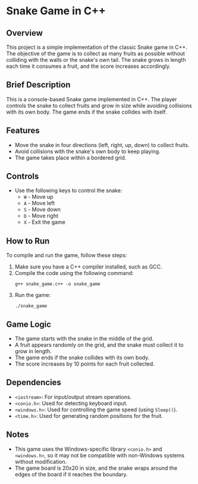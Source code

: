 # Snake Game in C++

## Overview
This project is a simple implementation of the classic Snake game in C++. The objective of the game is to collect as many fruits as possible without colliding with the walls or the snake's own tail. The snake grows in length each time it consumes a fruit, and the score increases accordingly.

## Brief Description
This is a console-based Snake game implemented in C++. The player controls the snake to collect fruits and grow in size while avoiding collisions with its own body. The game ends if the snake collides with itself.

## Features
- Move the snake in four directions (left, right, up, down) to collect fruits.
- Avoid collisions with the snake's own body to keep playing.
- The game takes place within a bordered grid.

## Controls
- Use the following keys to control the snake:
  - `W` - Move up
  - `A` - Move left
  - `S` - Move down
  - `D` - Move right
  - `X` - Exit the game

## How to Run
To compile and run the game, follow these steps:
1. Make sure you have a C++ compiler installed, such as GCC.
2. Compile the code using the following command:
   ```
   g++ snake_game.c++ -o snake_game
   ```
3. Run the game:
   ```
   ./snake_game
   ```

## Game Logic
- The game starts with the snake in the middle of the grid.
- A fruit appears randomly on the grid, and the snake must collect it to grow in length.
- The game ends if the snake collides with its own body.
- The score increases by 10 points for each fruit collected.

## Dependencies
- `<iostream>`: For input/output stream operations.
- `<conio.h>`: Used for detecting keyboard input.
- `<windows.h>`: Used for controlling the game speed (using `Sleep()`).
- `<time.h>`: Used for generating random positions for the fruit.

## Notes
- This game uses the Windows-specific library `<conio.h>` and `<windows.h>`, so it may not be compatible with non-Windows systems without modification.
- The game board is 20x20 in size, and the snake wraps around the edges of the board if it reaches the boundary.
